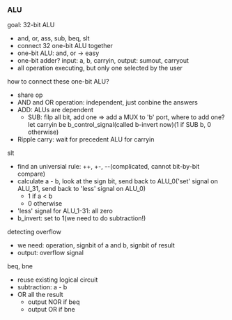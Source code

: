 ### ALU

goal: 32-bit ALU
- and, or, ass, sub, beq, slt
- connect 32 one-bit ALU together
- one-bit ALU: and, or -> easy
- one-bit adder? input: a, b, carryin, output: sumout, carryout
- all operation executing, but only one selected by the user

how to connect these one-bit ALU?
- share op
- AND and OR operation: independent, just conbine the answers
- ADD: ALUs are dependent
    - SUB: filp all bit, add one => add a MUX to 'b' port, where to add one? let carryin be b_control_signal(called b-invert now)(1 if SUB b, 0 otherwise)
- Ripple carry: wait for precedent ALU for carryin

slt
- find an universial rule: ++, +-, --(complicated, cannot bit-by-bit compare)
- calculate a - b, look at the sign bit, send back to ALU_0('set' signal on ALU_31, send back to 'less' signal on ALU_0)
    - 1 if a < b
    - 0 otherwise
- 'less' signal for ALU_1-31: all zero
- b_invert: set to 1(we need to do subtraction!)

detecting overflow
- we need: operation, signbit of a and b, signbit of result
- output: overflow signal

beq, bne
- reuse existing logical circuit
- subtraction: a - b
- OR all the result
    - output NOR if beq
    - output OR if bne
